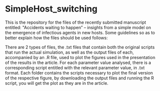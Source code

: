 # SimpleHost_switching
This is the repository for the files of the recently submitted manuscript entitled: "Accidents waiting to happen” – insights from a simple model on the emergence of infectious agents in new hosts. 
Some guidelines so as to better explain how the files should be used follows:

 There are 2 types of files, the .txt files that contain both the original scripts that run the actual simulation, as well as the output files of each, accompanied by an .R file, used to plot the figures used in the presentation of the results in the article. For each parameter value analysed, there is a corresponding script entitled with the relevant parameter value, in .txt format. Each folder contains the scripts necessary to plot the final version of the respective figure, by downloading the output files and running the R script, you will get the plot as they are in the article.
